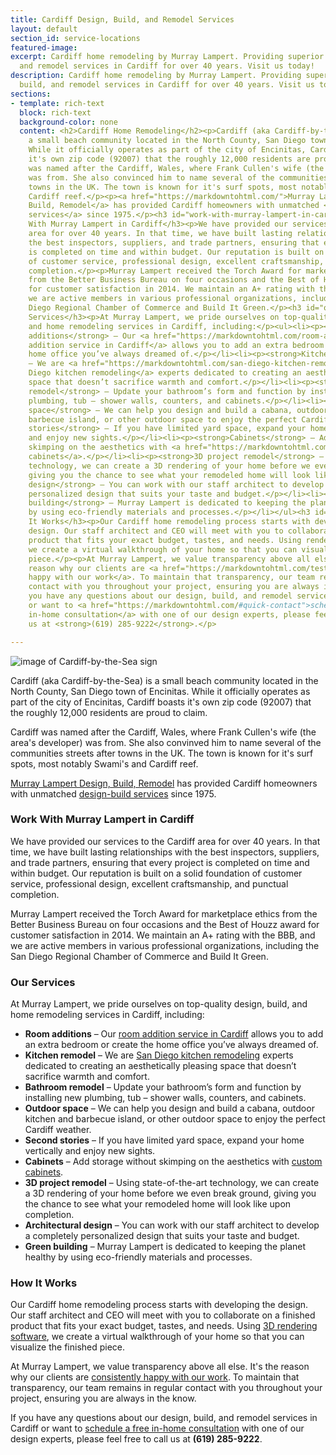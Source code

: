 ```yaml
---
title: Cardiff Design, Build, and Remodel Services
layout: default
section_id: service-locations
featured-image: 
excerpt: Cardiff home remodeling by Murray Lampert. Providing superior design, build,
  and remodel services in Cardiff for over 40 years. Visit us today!
description: Cardiff home remodeling by Murray Lampert. Providing superior design,
  build, and remodel services in Cardiff for over 40 years. Visit us today!
sections:
- template: rich-text
  block: rich-text
  background-color: none
  content: <h2>Cardiff Home Remodeling</h2><p>Cardiff (aka Cardiff-by-the-Sea) is
    a small beach community located in the North County, San Diego town of Encinitas.
    While it officially operates as part of the city of Encinitas, Cardiff boasts
    it's own zip code (92007) that the roughly 12,000 residents are proud to claim.</p><p>Cardiff
    was named after the Cardiff, Wales, where Frank Cullen's wife (the area's developer)
    was from. She also convinced him to name several of the communities streets after
    towns in the UK. The town is known for it's surf spots, most notably Swami's and
    Cardiff reef.</p><p><a href="https://markdowntohtml.com/">Murray Lampert Design,
    Build, Remodel</a> has provided Cardiff homeowners with unmatched <a href="https://markdowntohtml.com/san-diego-design-build-contractors">design-build
    services</a> since 1975.</p><h3 id="work-with-murray-lampert-in-cardiff">Work
    With Murray Lampert in Cardiff</h3><p>We have provided our services to the Cardiff
    area for over 40 years. In that time, we have built lasting relationships with
    the best inspectors, suppliers, and trade partners, ensuring that every project
    is completed on time and within budget. Our reputation is built on a solid foundation
    of customer service, professional design, excellent craftsmanship, and punctual
    completion.</p><p>Murray Lampert received the Torch Award for marketplace ethics
    from the Better Business Bureau on four occasions and the Best of Houzz award
    for customer satisfaction in 2014. We maintain an A+ rating with the BBB, and
    we are active members in various professional organizations, including the San
    Diego Regional Chamber of Commerce and Build It Green.</p><h3 id="our-services">Our
    Services</h3><p>At Murray Lampert, we pride ourselves on top-quality design, build,
    and home remodeling services in Cardiff, including:</p><ul><li><p><strong>Room
    additions</strong> – Our <a href="https://markdowntohtml.com/room-additions-cardiff">room
    addition service in Cardiff</a> allows you to add an extra bedroom or create the
    home office you’ve always dreamed of.</p></li><li><p><strong>Kitchen remodel</strong>
    – We are <a href="https://markdowntohtml.com/san-diego-kitchen-remodeling-services">San
    Diego kitchen remodeling</a> experts dedicated to creating an aesthetically pleasing
    space that doesn’t sacrifice warmth and comfort.</p></li><li><p><strong>Bathroom
    remodel</strong> – Update your bathroom’s form and function by installing new
    plumbing, tub – shower walls, counters, and cabinets.</p></li><li><p><strong>Outdoor
    space</strong> – We can help you design and build a cabana, outdoor kitchen and
    barbecue island, or other outdoor space to enjoy the perfect Cardiff weather.</p></li><li><p><strong>Second
    stories</strong> – If you have limited yard space, expand your home vertically
    and enjoy new sights.</p></li><li><p><strong>Cabinets</strong> – Add storage without
    skimping on the aesthetics with <a href="https://markdowntohtml.com/kitchen-cabinet-lights-for-kitchen-remodeling-cardiff/">custom
    cabinets</a>.</p></li><li><p><strong>3D project remodel</strong> – Using state-of-the-art
    technology, we can create a 3D rendering of your home before we even break ground,
    giving you the chance to see what your remodeled home will look like upon completion.</p></li><li><p><strong>Architectural
    design</strong> – You can work with our staff architect to develop a completely
    personalized design that suits your taste and budget.</p></li><li><p><strong>Green
    building</strong> – Murray Lampert is dedicated to keeping the planet healthy
    by using eco-friendly materials and processes.</p></li></ul><h3 id="how-it-works">How
    It Works</h3><p>Our Cardiff home remodeling process starts with developing the
    design. Our staff architect and CEO will meet with you to collaborate on a finished
    product that fits your exact budget, tastes, and needs. Using rendering software,
    we create a virtual walkthrough of your home so that you can visualize the finished
    piece.</p><p>At Murray Lampert, we value transparency above all else. It's the
    reason why our clients are <a href="https://markdowntohtml.com/testimonials">consistently
    happy with our work</a>. To maintain that transparency, our team remains in regular
    contact with you throughout your project, ensuring you are always in the know.</p><p>If
    you have any questions about our design, build, and remodel services in Cardiff
    or want to <a href="https://markdowntohtml.com/#quick-contact">schedule a free
    in-home consultation</a> with one of our design experts, please feel free to call
    us at <strong>(619) 285-9222</strong>.</p>

---
```

<img src="http://shapirofinley.com/website/agent_pictures/4118/cardiff_by_the_sea.jpg" title="Cardiff-by-the-Sea" alt="image of Cardiff-by-the-Sea sign" style="display:block; margin: 0 auto;">

Cardiff (aka Cardiff-by-the-Sea) is a small beach community located in the North County, San Diego town of Encinitas. While it officially operates as part of the city of Encinitas, Cardiff boasts it's own zip code (92007) that the roughly 12,000 residents are proud to claim.

Cardiff was named after the Cardiff, Wales, where Frank Cullen's wife (the area's developer) was from. She also convinved him to name several of the communities streets after towns in the UK. The town is known for it's surf spots, most notably Swami's and Cardiff reef.

[Murray Lampert Design, Build, Remodel](/) has provided Cardiff homeowners with unmatched [design-build services](/san-diego-design-build-contractors) since 1975.

### Work With Murray Lampert in Cardiff

We have provided our services to the Cardiff area for over 40 years. In that time, we have built lasting relationships with the best inspectors, suppliers, and trade partners, ensuring that every project is completed on time and within budget. Our reputation is built on a solid foundation of customer service, professional design, excellent craftsmanship, and punctual completion.

Murray Lampert received the Torch Award for marketplace ethics from the Better Business Bureau on four occasions and the Best of Houzz award for customer satisfaction in 2014. We maintain an A+ rating with the BBB, and we are active members in various professional organizations, including the San Diego Regional Chamber of Commerce and Build It Green.

### Our Services

At Murray Lampert, we pride ourselves on top-quality design, build, and home remodeling services in Cardiff, including:

- **Room additions** – Our [room addition service in Cardiff](/room-additions-cardiff) allows you to add an extra bedroom or create the home office you’ve always dreamed of.
- **Kitchen remodel** – We are [San Diego kitchen remodeling](/san-diego-kitchen-remodeling-services) experts dedicated to creating an aesthetically pleasing space that doesn’t sacrifice warmth and comfort.
- **Bathroom remodel** – Update your bathroom’s form and function by installing new plumbing, tub – shower walls, counters, and cabinets.
- **Outdoor space** – We can help you design and build a cabana, outdoor kitchen and barbecue island, or other outdoor space to enjoy the perfect Cardiff weather.
- **Second stories** – If you have limited yard space, expand your home vertically and enjoy new sights.
- **Cabinets** – Add storage without skimping on the aesthetics with [custom cabinets](/kitchen-cabinet-lights-for-kitchen-remodeling-cardiff/).
- **3D project remodel** – Using state-of-the-art technology, we can create a 3D rendering of your home before we even break ground, giving you the chance to see what your remodeled home will look like upon completion.
- **Architectural design** – You can work with our staff architect to develop a completely personalized design that suits your taste and budget.
- **Green building** – Murray Lampert is dedicated to keeping the planet healthy by using eco-friendly materials and processes.

### How It Works

Our Cardiff home remodeling process starts with developing the design. Our staff architect and CEO will meet with you to collaborate on a finished product that fits your exact budget, tastes, and needs. Using [3D rendering software](/3d-architectural-rendering-services), we create a virtual walkthrough of your home so that you can visualize the finished piece.

At Murray Lampert, we value transparency above all else. It's the reason why our clients are [consistently happy with our work](/testimonials). To maintain that transparency, our team remains in regular contact with you throughout your project, ensuring you are always in the know.

If you have any questions about our design, build, and remodel services in Cardiff or want to [schedule a free in-home consultation](#quick-contact) with one of our design experts, please feel free to call us at **(619) 285-9222**.